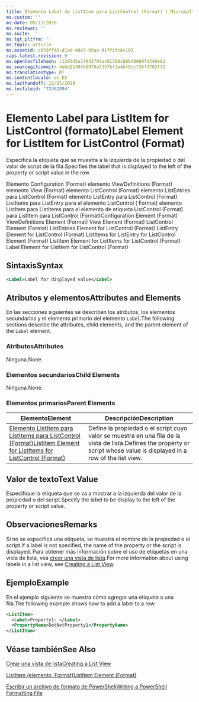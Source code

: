 ```yaml
---
title: Elemento Label de ListItem para ListControl (Format) | Microsoft Docs
ms.custom: ''
ms.date: 09/13/2016
ms.reviewer: ''
ms.suite: ''
ms.tgt_pltfrm: ''
ms.topic: article
ms.assetid: c693ff46-d1ad-4dc7-93ac-41ff2fc6c103
caps.latest.revision: 9
ms.openlocfilehash: c1293d5a1f942704ac01388c66bd9009fd340e82
ms.sourcegitcommit: debd2b38fb8070a7357bf1a4bf9cc736f3702f31
ms.translationtype: MT
ms.contentlocale: es-ES
ms.lasthandoff: 12/05/2019
ms.locfileid: "72362894"
---
```

# <a name="label-element-for-listitem-for-listcontrol-format"></a><span data-ttu-id="926b7-102">Elemento Label para ListItem for ListControl (formato)</span><span class="sxs-lookup"><span data-stu-id="926b7-102">Label Element for ListItem for ListControl (Format)</span></span>

<span data-ttu-id="926b7-103">Especifica la etiqueta que se muestra a la izquierda de la propiedad o del valor de script de la fila.</span><span class="sxs-lookup"><span data-stu-id="926b7-103">Specifies the label that is displayed to the left of the property or script value in the row.</span></span>

<span data-ttu-id="926b7-104">Elemento Configuration (Format) elemento ViewDefinitions (Format) elemento View (Format) elemento ListControl (Format) elemento ListEntries para ListControl (Format) elemento ListEntry para ListControl (Format) ListItems para ListEntry para el elemento ListControl ( Format) elemento ListItem para ListItems para el elemento de etiqueta ListControl (Format) para ListItem para ListControl (Format)</span><span class="sxs-lookup"><span data-stu-id="926b7-104">Configuration Element (Format) ViewDefinitions Element (Format) View Element (Format) ListControl Element (Format) ListEntries Element for ListControl (Format) ListEntry Element for ListControl (Format) ListItems for ListEntry for ListControl Element (Format) ListItem Element for ListItems for ListControl (Format) Label Element for ListItem for ListControl (Format)</span></span>

## <a name="syntax"></a><span data-ttu-id="926b7-105">Sintaxis</span><span class="sxs-lookup"><span data-stu-id="926b7-105">Syntax</span></span>

```xml
<Label>Label for displayed value</Label>
```

## <a name="attributes-and-elements"></a><span data-ttu-id="926b7-106">Atributos y elementos</span><span class="sxs-lookup"><span data-stu-id="926b7-106">Attributes and Elements</span></span>

<span data-ttu-id="926b7-107">En las secciones siguientes se describen los atributos, los elementos secundarios y el elemento primario del elemento `Label`.</span><span class="sxs-lookup"><span data-stu-id="926b7-107">The following sections describe the attributes, child elements, and the parent element of the `Label` element.</span></span>

### <a name="attributes"></a><span data-ttu-id="926b7-108">Atributos</span><span class="sxs-lookup"><span data-stu-id="926b7-108">Attributes</span></span>

<span data-ttu-id="926b7-109">Ninguna.</span><span class="sxs-lookup"><span data-stu-id="926b7-109">None.</span></span>

### <a name="child-elements"></a><span data-ttu-id="926b7-110">Elementos secundarios</span><span class="sxs-lookup"><span data-stu-id="926b7-110">Child Elements</span></span>

<span data-ttu-id="926b7-111">Ninguna.</span><span class="sxs-lookup"><span data-stu-id="926b7-111">None.</span></span>

### <a name="parent-elements"></a><span data-ttu-id="926b7-112">Elementos primarios</span><span class="sxs-lookup"><span data-stu-id="926b7-112">Parent Elements</span></span>

|<span data-ttu-id="926b7-113">Elemento</span><span class="sxs-lookup"><span data-stu-id="926b7-113">Element</span></span>|<span data-ttu-id="926b7-114">Descripción</span><span class="sxs-lookup"><span data-stu-id="926b7-114">Description</span></span>|
|-------------|-----------------|
|[<span data-ttu-id="926b7-115">Elemento ListItem para ListItems para ListControl (Format)</span><span class="sxs-lookup"><span data-stu-id="926b7-115">ListItem Element for ListItems for ListControl (Format)</span></span>](./listitem-element-for-listitems-for-listcontrol-format.md)|<span data-ttu-id="926b7-116">Define la propiedad o el script cuyo valor se muestra en una fila de la vista de lista.</span><span class="sxs-lookup"><span data-stu-id="926b7-116">Defines the property or script whose value is displayed in a row of the list view.</span></span>|

## <a name="text-value"></a><span data-ttu-id="926b7-117">Valor de texto</span><span class="sxs-lookup"><span data-stu-id="926b7-117">Text Value</span></span>

<span data-ttu-id="926b7-118">Especifique la etiqueta que se va a mostrar a la izquierda del valor de la propiedad o del script.</span><span class="sxs-lookup"><span data-stu-id="926b7-118">Specify the label to be display to the left of the property or script value.</span></span>

## <a name="remarks"></a><span data-ttu-id="926b7-119">Observaciones</span><span class="sxs-lookup"><span data-stu-id="926b7-119">Remarks</span></span>

<span data-ttu-id="926b7-120">Si no se especifica una etiqueta, se muestra el nombre de la propiedad o el script.</span><span class="sxs-lookup"><span data-stu-id="926b7-120">If a label is not specified, the name of the property or the script is displayed.</span></span> <span data-ttu-id="926b7-121">Para obtener más información sobre el uso de etiquetas en una vista de lista, vea [crear una vista de lista](./creating-a-list-view.md).</span><span class="sxs-lookup"><span data-stu-id="926b7-121">For more information about using labels in a list view, see [Creating a List View](./creating-a-list-view.md).</span></span>

## <a name="example"></a><span data-ttu-id="926b7-122">Ejemplo</span><span class="sxs-lookup"><span data-stu-id="926b7-122">Example</span></span>

<span data-ttu-id="926b7-123">En el ejemplo siguiente se muestra cómo agregar una etiqueta a una fila.</span><span class="sxs-lookup"><span data-stu-id="926b7-123">The following example shows how to add a label to a row.</span></span>

```xml
<ListItem>
  <Label>Property1: </Label>
  <PropertyName>DotNetProperty1</PropertyName>
</ListItem>

```

## <a name="see-also"></a><span data-ttu-id="926b7-124">Véase también</span><span class="sxs-lookup"><span data-stu-id="926b7-124">See Also</span></span>

[<span data-ttu-id="926b7-125">Crear una vista de lista</span><span class="sxs-lookup"><span data-stu-id="926b7-125">Creating a List View</span></span>](./creating-a-list-view.md)

[<span data-ttu-id="926b7-126">ListItem (elemento, Format)</span><span class="sxs-lookup"><span data-stu-id="926b7-126">ListItem Element (Format)</span></span>](./listitem-element-for-listitems-for-listcontrol-format.md)

[<span data-ttu-id="926b7-127">Escribir un archivo de formato de PowerShell</span><span class="sxs-lookup"><span data-stu-id="926b7-127">Writing a PowerShell Formatting File</span></span>](./writing-a-powershell-formatting-file.md)
